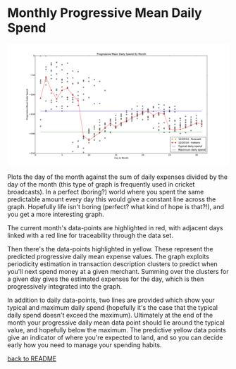 Monthly Progressive Mean Daily Spend
====================================

![Monthly Progressive Mean Daily Spend](figure_7.png)

Plots the day of the month against the sum of daily expenses divided by the day
of the month (this type of graph is frequently used in cricket broadcasts). In
a perfect (boring?) world where you spent the same predictable amount every day
this would give a constant line across the graph. Hopefully life isn't boring
(perfect? what kind of hope is that?!), and you get a more interesting graph.

The current month's data-points are highlighted in red, with adjacent days
linked with a red line for traceability through the data set.

Then there's the data-points highlighted in yellow. These represent the
predicted progressive daily mean expense values. The graph exploits periodicity
estimation in transaction description clusters to predict when you'll next
spend money at a given merchant. Summing over the clusters for a given day
gives the estimated expenses for the day, which is then progressively
integrated into the graph.

In addition to daily data-points, two lines are provided which show your
typical and maximum daily spend (hopefully it's the case that the typical daily
spend doesn't exceed the maximum). Ultimately at the end of the month your
progressive daily mean data point should lie around the typical value, and
hopefully below the maximum. The predictive yellow data points give an
indicator of where you're expected to land, and so you can decide early how you
need to manage your spending habits.

[back to README](../README.md)
